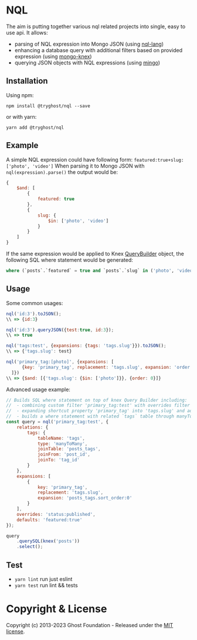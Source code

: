 # NQL
The aim is putting together various nql related projects into single, easy to use api. It allows:
 - parsing of NQL expression into Mongo JSON (using [nql-lang](https://github.com/TryGhost/NQL/tree/main/packages/nql-lang))
 - enhancing a database query with additional filters based on provided expression (using [mongo-knex](https://github.com/TryGhost/NQL/tree/main/packages/mongo-knex))
 - querying JSON objects with NQL expressions (using [mingo](https://github.com/kofrasa/mingo))

## Installation
Using npm:
```
npm install @tryghost/nql --save
```
or with yarn:
```
yarn add @tryghost/nql
```

## Example
A simple NQL expression could have following form: `featured:true+slug:['photo', 'video']`
When parsing it to Mongo JSON with `nql(expression).parse()` the output would be:
```javascript
{
    $and: [
        {
            featured: true
        },
        {
            slug: {
                $in: ['photo', 'video']
            }
        }
    ]
}
```

If the same expression would be applied to Knex [QueryBuilder](https://knexjs.org/#Builder) object, the following SQL where statement would be generated:
```sql
where (`posts`.`featured` = true and `posts`.`slug` in ('photo', 'video'))
```

## Usage
Some common usages:
```javascript
nql('id:3').toJSON();
\\ => {id:3}
```

```javascript
nql('id:3').queryJSON({test:true, id:3});
\\ => true
```

```javascript
nql('tags:test', {expansions: {tags: 'tags.slug'}}).toJSON();
\\ => {'tags.slug': test}
```
```javascript
nql('primary_tag:[photo]', {expansions: [
      {key: 'primary_tag', replacement: 'tags.slug', expansion: 'order:0'}
  ]})
\\ => {$and: [{'tags.slug': {$in: ['photo']}}, {order: 0}]}
```

Advanced usage example:

```javascript
// Builds SQL where statement on top of knex Query Builder including:
//  - combining custom filter 'primary_tag:test' with overrides filter and defaults
//  - expanding shortcut property 'primary_tag' into 'tags.slug' and adding 'posts_tags.sort_order:0' filter
//  - builds a where statement with related `tags` table through manyToMany relation
const query = nql('primary_tag:test', {
    relations: {
        tags: {
            tableName: 'tags',
            type: 'manyToMany',
            joinTable: 'posts_tags',
            joinFrom: 'post_id',
            joinTo: 'tag_id'
        }
    },
    expansions: [
        {
            key: 'primary_tag',
            replacement: 'tags.slug',
            expansion: 'posts_tags.sort_order:0'
        }
    ],
    overrides: 'status:published',
    defaults: 'featured:true'
});

query
    .querySQL(knex('posts'))
    .select();
```

## Test
- `yarn lint` run just eslint
- `yarn test` run lint && tests

# Copyright & License

Copyright (c) 2013-2023 Ghost Foundation - Released under the [MIT license](LICENSE).
